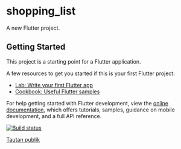# shopping_list

A new Flutter project.

## Getting Started

This project is a starting point for a Flutter application.

A few resources to get you started if this is your first Flutter project:

- [Lab: Write your first Flutter app](https://docs.flutter.dev/get-started/codelab)
- [Cookbook: Useful Flutter samples](https://docs.flutter.dev/cookbook)

For help getting started with Flutter development, view the
[online documentation](https://docs.flutter.dev/), which offers tutorials,
samples, guidance on mobile development, and a full API reference.

[![Build status](https://build.appcenter.ms/v0.1/apps/9b0f5f4a-14d2-4b09-b3d0-b37feb4d4f7c/branches/main/badge)](https://appcenter.ms)

[Tautan publik](https://install.appcenter.ms/orgs/shopping-listtt/apps/shopping-list/distribution_groups/public)